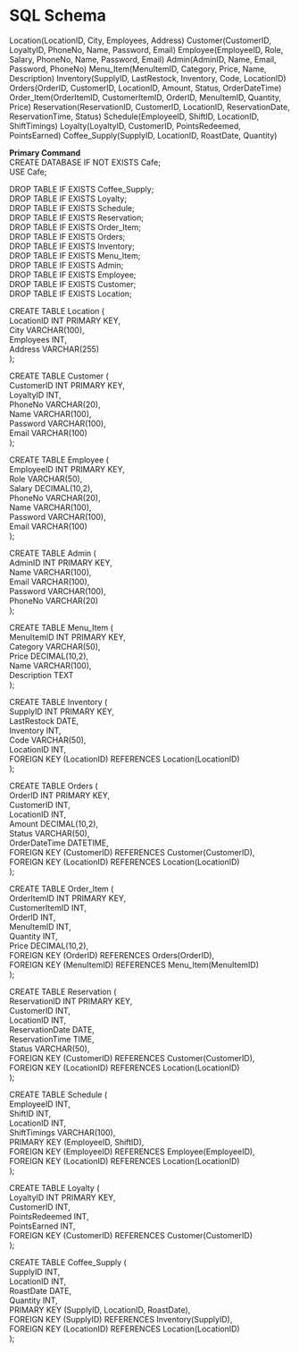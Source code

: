 # SQL Schema

Location(LocationID, City, Employees, Address)
Customer(CustomerID, LoyaltyID, PhoneNo, Name, Password, Email)
Employee(EmployeeID, Role, Salary, PhoneNo, Name, Password, Email)
Admin(AdminID, Name, Email, Password, PhoneNo)
Menu_Item(MenuItemID, Category, Price, Name, Description)
Inventory(SupplyID, LastRestock, Inventory, Code, LocationID)
Orders(OrderID, CustomerID, LocationID, Amount, Status, OrderDateTime)
Order_Item(OrderItemID, CustomerItemID, OrderID, MenuItemID, Quantity, Price)
Reservation(ReservationID, CustomerID, LocationID, ReservationDate, ReservationTime, Status)
Schedule(EmployeeID, ShiftID, LocationID, ShiftTimings)
Loyalty(LoyaltyID, CustomerID, PointsRedeemed, PointsEarned)
Coffee_Supply(SupplyID, LocationID, RoastDate, Quantity)

**Primary Command**  
CREATE DATABASE IF NOT EXISTS Cafe;  
USE Cafe;

DROP TABLE IF EXISTS Coffee\_Supply;  
DROP TABLE IF EXISTS Loyalty;  
DROP TABLE IF EXISTS Schedule;  
DROP TABLE IF EXISTS Reservation;  
DROP TABLE IF EXISTS Order\_Item;  
DROP TABLE IF EXISTS Orders;  
DROP TABLE IF EXISTS Inventory;  
DROP TABLE IF EXISTS Menu\_Item;  
DROP TABLE IF EXISTS Admin;  
DROP TABLE IF EXISTS Employee;  
DROP TABLE IF EXISTS Customer;  
DROP TABLE IF EXISTS Location;

CREATE TABLE Location (  
    LocationID INT PRIMARY KEY,  
    City VARCHAR(100),  
    Employees INT,  
    Address VARCHAR(255)  
);

CREATE TABLE Customer (  
    CustomerID INT PRIMARY KEY,  
    LoyaltyID INT,  
    PhoneNo VARCHAR(20),  
    Name VARCHAR(100),  
    Password VARCHAR(100),  
    Email VARCHAR(100)  
);

CREATE TABLE Employee (  
    EmployeeID INT PRIMARY KEY,  
    Role VARCHAR(50),  
    Salary DECIMAL(10,2),  
    PhoneNo VARCHAR(20),  
    Name VARCHAR(100),  
    Password VARCHAR(100),  
    Email VARCHAR(100)  
);

CREATE TABLE Admin (  
    AdminID INT PRIMARY KEY,  
    Name VARCHAR(100),  
    Email VARCHAR(100),  
    Password VARCHAR(100),  
    PhoneNo VARCHAR(20)  
);

CREATE TABLE Menu\_Item (  
    MenuItemID INT PRIMARY KEY,  
    Category VARCHAR(50),  
    Price DECIMAL(10,2),  
    Name VARCHAR(100),  
    Description TEXT  
);

CREATE TABLE Inventory (  
    SupplyID INT PRIMARY KEY,  
    LastRestock DATE,  
    Inventory INT,  
    Code VARCHAR(50),  
    LocationID INT,  
    FOREIGN KEY (LocationID) REFERENCES Location(LocationID)  
);

CREATE TABLE Orders (  
    OrderID INT PRIMARY KEY,  
    CustomerID INT,  
    LocationID INT,  
    Amount DECIMAL(10,2),  
    Status VARCHAR(50),  
    OrderDateTime DATETIME,  
    FOREIGN KEY (CustomerID) REFERENCES Customer(CustomerID),  
    FOREIGN KEY (LocationID) REFERENCES Location(LocationID)  
);

CREATE TABLE Order\_Item (  
    OrderItemID INT PRIMARY KEY,  
    CustomerItemID INT,  
    OrderID INT,  
    MenuItemID INT,  
    Quantity INT,  
    Price DECIMAL(10,2),  
    FOREIGN KEY (OrderID) REFERENCES Orders(OrderID),  
    FOREIGN KEY (MenuItemID) REFERENCES Menu\_Item(MenuItemID)  
);

CREATE TABLE Reservation (  
    ReservationID INT PRIMARY KEY,  
    CustomerID INT,  
    LocationID INT,  
    ReservationDate DATE,  
    ReservationTime TIME,  
    Status VARCHAR(50),  
    FOREIGN KEY (CustomerID) REFERENCES Customer(CustomerID),  
    FOREIGN KEY (LocationID) REFERENCES Location(LocationID)  
);

CREATE TABLE Schedule (  
    EmployeeID INT,  
    ShiftID INT,  
    LocationID INT,  
    ShiftTimings VARCHAR(100),  
    PRIMARY KEY (EmployeeID, ShiftID),  
    FOREIGN KEY (EmployeeID) REFERENCES Employee(EmployeeID),  
    FOREIGN KEY (LocationID) REFERENCES Location(LocationID)  
);

CREATE TABLE Loyalty (  
    LoyaltyID INT PRIMARY KEY,  
    CustomerID INT,  
    PointsRedeemed INT,  
    PointsEarned INT,  
    FOREIGN KEY (CustomerID) REFERENCES Customer(CustomerID)  
);

CREATE TABLE Coffee\_Supply (  
    SupplyID INT,  
    LocationID INT,  
    RoastDate DATE,  
    Quantity INT,  
    PRIMARY KEY (SupplyID, LocationID, RoastDate),  
    FOREIGN KEY (SupplyID) REFERENCES Inventory(SupplyID),  
    FOREIGN KEY (LocationID) REFERENCES Location(LocationID)  
);